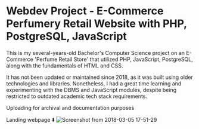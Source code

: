 # Webdev Project - E-Commerce Perfumery Retail Website with PHP, PostgreSQL, JavaScript


This is my several-years-old Bachelor's Computer Science project on an E-Commerce 'Perfume Retail Store' that utilized PHP, JavaScript, PostgreSQL, along with the fundamentals of HTML and CSS.

It has not been updated or maintained since 2018, as it was built using older technologies and libraries. Nonetheless, I had a great time learning and experimenting with the DBMS and JavaScript modules, despite being restricted to outdated academic tech stack requirements.

Uploading for archival and documentation purposes



Landing webpage ⬇️
![Screenshot from 2018-03-05 17-51-29](https://github.com/aliasgar-saria/Ecommerce-Perfurmery-Retail-Portal/assets/54890369/31623a32-1b8a-4c45-bb41-b6d676a523a2)
